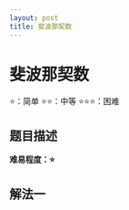 ```yaml
---
layout: post
title: 斐波那契数
---
```


# 斐波那契数
⭐：简单        ⭐⭐：中等        ⭐⭐⭐：困难

## 题目描述

   






**难易程度：⭐**

## 解法一



